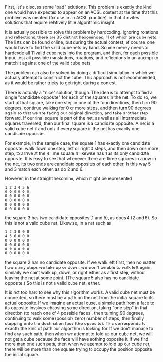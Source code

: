 First, let's discuss some "bad" solutions. This problem is exactly the kind one would have expected to appear on an ACSL contest at the 
time that this problem was created (for use in an ACSL practice), in that it invites solutions that require relatively little algorithmic 
insight.

It is actually possible to solve this problem by hardcoding. Ignoring rotations and reflections, there are 35 distinct hexominoes, 11 of 
which are cube nets. The lists can be found online, but during the actual contest, of course, one would have to find the valid cube nets 
by hand. So one merely needs to hardcode all 11 valid cube nets into the program, and then, for each possible input, test all possible 
translations, rotations, and reflections in an attempt to match it against one of the valid cube nets.

The problem can also be solved by doing a difficult simulation in which we actually attempt to construct the cube. This approach is not 
recommended, as it would be rather tricky to get right during a contest.

There is actually a "nice" solution, though. The idea is to attempt to find a single "candidate opposite" for each of the squares in the 
net. To do so, we start at that square, take one step in one of the four directions, then turn 90 degrees, continue walking for 0 or more 
steps, and then turn 90 degrees again so that we are facing our original direction, and take another step forward. If our final square is 
part of the net, as well as all intermediate squares traversed, then our final square is a candidate opposite. A net is a valid cube net
if and only if every square in the net has exactly one candidate opposite.

For example, in the sample case, the square 1 has exactly one candidate opposite: walk down one step, left or right 0 steps, and then 
down one more step, to arrive at the 4. The square 4 likewise has 1 as its only candidate opposite. It is easy to see that whenever 
there are three squares in a row in the net, its two ends are candidate opposites of each other. In this way 5 and 3 match each other, 
as do 2 and 6.

However, in the straight hexomino, which might be represented
```
1 2 3 4 5 6
0 0 0 0 0 0
0 0 0 0 0 0
0 0 0 0 0 0
0 0 0 0 0 0
0 0 0 0 0 0
```
the square 3 has two candidate opposites (1 and 5), as does 4 (2 and 6). So this is not a valid cube net. Likewise, in a net such as

```
1 2 3 0 0 0
4 5 6 0 0 0
0 0 0 0 0 0
0 0 0 0 0 0
0 0 0 0 0 0
0 0 0 0 0 0

```
the square 2 has no candidate opposite. If we walk left first, then no matter how many steps we take up or down, we won't be able to 
walk left again; similarly we can't walk up, down, or right either as a first step, without leaving the net at some point. 
(The square 5 also has no candidate opposite.) So this is not a valid cube net, either.

It is not too hard to see why this algorithm works. A valid cube net must be connected, so there must be a path on the net from the 
initial square to its actual opposite. If we imagine an actual cube, a simple path from a face to its opposite involves choosing some 
direction, taking "one step" in that direction (to reach one of 4 possible faces), then turning 90 degrees, continuing to walk some 
(possibly zero) number of steps, then finally stepping onto the destination face (the opposite). This corresponds to exactly the kind of
path our algorithm is looking for. If we don't manage to find any such path, then when we attempt to fold up our cube net, we will not
get a cube because the face will have nothing opposite it. If we find more than one such path, then when we attempt to fold up our cube 
net, there will be more than one square trying to occupy the position opposite the initial square.
